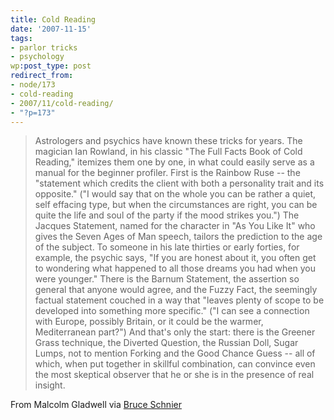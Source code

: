 ```yaml
---
title: Cold Reading
date: '2007-11-15'
tags:
- parlor tricks
- psychology
wp:post_type: post
redirect_from:
- node/173
- cold-reading
- 2007/11/cold-reading/
- "?p=173"
---
```


>
>
> Astrologers and psychics have known these tricks for years. The magician Ian Rowland, in his classic "The Full Facts Book of Cold Reading," itemizes them one by one, in what could easily serve as a manual for the beginner profiler. First is the Rainbow Ruse -- the "statement which credits the client with both a personality trait and its opposite." ("I would say that on the whole you can be rather a quiet, self effacing type, but when the circumstances are right, you can be quite the life and soul of the party if the mood strikes you.") The Jacques Statement, named for the character in "As You Like It" who gives the Seven Ages of Man speech, tailors the prediction to the age of the subject. To someone in his late thirties or early forties, for example, the psychic says, "If you are honest about it, you often get to wondering what happened to all those dreams you had when you were younger." There is the Barnum Statement, the assertion so general that anyone would agree, and the Fuzzy Fact, the seemingly factual statement couched in a way that "leaves plenty of scope to be developed into something more specific." ("I can see a connection with Europe, possibly Britain, or it could be the warmer, Mediterranean part?") And that's only the start: there is the Greener Grass technique, the Diverted Question, the Russian Doll, Sugar Lumps, not to mention Forking and the Good Chance Guess -- all of which, when put together in skillful combination, can convince even the most skeptical observer that he or she is in the presence of real insight.

From Malcolm Gladwell via [Bruce Schnier](http://www.schneier.com/blog/archives/2007/11/the_sham_of_cri.html)

